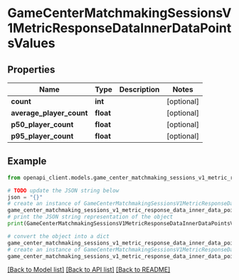 # GameCenterMatchmakingSessionsV1MetricResponseDataInnerDataPointsValues


## Properties

Name | Type | Description | Notes
------------ | ------------- | ------------- | -------------
**count** | **int** |  | [optional] 
**average_player_count** | **float** |  | [optional] 
**p50_player_count** | **float** |  | [optional] 
**p95_player_count** | **float** |  | [optional] 

## Example

```python
from openapi_client.models.game_center_matchmaking_sessions_v1_metric_response_data_inner_data_points_values import GameCenterMatchmakingSessionsV1MetricResponseDataInnerDataPointsValues

# TODO update the JSON string below
json = "{}"
# create an instance of GameCenterMatchmakingSessionsV1MetricResponseDataInnerDataPointsValues from a JSON string
game_center_matchmaking_sessions_v1_metric_response_data_inner_data_points_values_instance = GameCenterMatchmakingSessionsV1MetricResponseDataInnerDataPointsValues.from_json(json)
# print the JSON string representation of the object
print(GameCenterMatchmakingSessionsV1MetricResponseDataInnerDataPointsValues.to_json())

# convert the object into a dict
game_center_matchmaking_sessions_v1_metric_response_data_inner_data_points_values_dict = game_center_matchmaking_sessions_v1_metric_response_data_inner_data_points_values_instance.to_dict()
# create an instance of GameCenterMatchmakingSessionsV1MetricResponseDataInnerDataPointsValues from a dict
game_center_matchmaking_sessions_v1_metric_response_data_inner_data_points_values_from_dict = GameCenterMatchmakingSessionsV1MetricResponseDataInnerDataPointsValues.from_dict(game_center_matchmaking_sessions_v1_metric_response_data_inner_data_points_values_dict)
```
[[Back to Model list]](../README.md#documentation-for-models) [[Back to API list]](../README.md#documentation-for-api-endpoints) [[Back to README]](../README.md)


